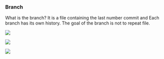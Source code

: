 ### Branch 
What is the branch?
It is a file containing the last number commit and Each branch has its own history.
The goal of the branch is not to repeat file.

![](https://firebasestorage.googleapis.com/v0/b/git1234-ead8a.appspot.com/o/1.png?alt=media&token=ec7afa7b-a141-4a3d-b62b-9d79be281340)

![](https://firebasestorage.googleapis.com/v0/b/git1234-ead8a.appspot.com/o/2.png?alt=media&token=e6e163f2-c3d7-4e92-8e5f-1d9e88ca3c7f)

![](https://firebasestorage.googleapis.com/v0/b/git1234-ead8a.appspot.com/o/3.png?alt=media&token=ab5d8143-040b-45e6-a0e1-a3a7248fefc1)
